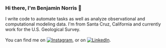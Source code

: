 ### Hi there, I'm Benjamin Norris 👋

I write code to automate tasks as well as analyze observational and computational modeling data. I'm from Santa Cruz, California and currently work for the U.S. Geological Survey. 
<br><br>
You can find me on [![Instagram][1.2]][1], or on [![LinkedIn][2.2]][2].

<!-- Icons -->

[1.2]: https://www.edigitalagency.com.au/wp-content/uploads/new-instagram-logo-white-border-icon-png-large.png (IG icon without padding)
[2.2]: https://raw.githubusercontent.com/MartinHeinz/MartinHeinz/master/linkedin-3-16.png (LinkedIn icon without padding)

<!-- Links to your social media accounts -->

[1]: https://www.instagram.com/benjaminknorris/
[2]: https://www.linkedin.com/in/benjamin-k-norris/


<!--
**bknorris/bknorris** is a ✨ _special_ ✨ repository because its `README.md` (this file) appears on your GitHub profile.

Here are some ideas to get you started:

- 🔭 I’m currently working on ...
- 🌱 I’m currently learning ...
- 👯 I’m looking to collaborate on ...
- 🤔 I’m looking for help with ...
- 💬 Ask me about ...
- 📫 How to reach me: ...
- 😄 Pronouns: ...
- ⚡ Fun fact: ...
-->
